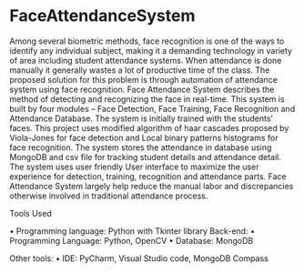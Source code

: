 # FaceAttendanceSystem
Among several biometric methods, face recognition is one of the ways to identify any individual subject, making it a demanding technology 
in variety of area including student attendance systems. When attendance is done manually it generally wastes a lot of productive time of the class.
The proposed solution for this problem is through automation of attendance system using face recognition.
Face Attendance System describes the method of detecting and recognizing the face in real-time. This system is built by four modules – Face Detection,
Face Training, Face Recognition and Attendance Database. The system is initially trained with the students’ faces. This project uses modified algorithm of 
haar cascades proposed by Viola-Jones for face detection and Local binary patterns histograms for face recognition. The system stores the attendance in database
using MongoDB and csv file for tracking student details and attendance detail. The system uses user friendly User interface to maximize the user experience
for detection, training, recognition and attendance parts. Face Attendance System largely help reduce the manual labor and discrepancies otherwise involved 
in traditional attendance process.


Tools Used 

• Programming language: Python with Tkinter library Back-end:
• Programming Language: Python, OpenCV
• Database: MongoDB

Other tools:
• IDE: PyCharm, Visual Studio code, MongoDB Compass
